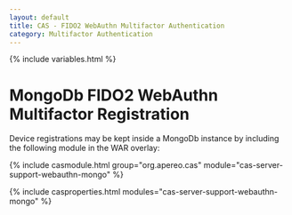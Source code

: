 ```yaml
---
layout: default
title: CAS - FIDO2 WebAuthn Multifactor Authentication
category: Multifactor Authentication
---
```


{% include variables.html %}

# MongoDb FIDO2 WebAuthn Multifactor Registration

Device registrations may be kept inside a MongoDb instance by including the following module in the WAR overlay:

{% include casmodule.html group="org.apereo.cas" module="cas-server-support-webauthn-mongo" %}

{% include casproperties.html
modules="cas-server-support-webauthn-mongo" %}
